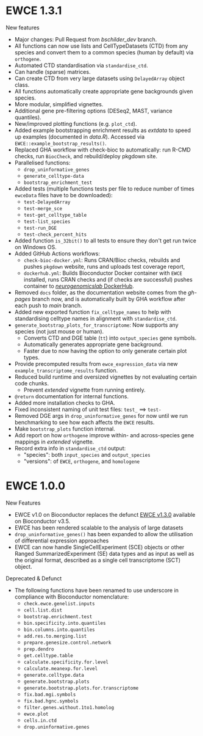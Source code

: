 # EWCE 1.3.1

New features  

* Major changes: Pull Request from *bschilder_dev* branch. 
* All functions can now use lists and CellTypeDatasets (CTD) from any species 
and convert them to a common species (human by default) via `orthogene`.  
* Automated CTD standardisation via `standardise_ctd`.  
* Can handle (sparse) matrices.  
* Can create CTD from very large datasets using `DelayedArray` object class.  
* All functions automatically create appropriate gene backgrounds given species.  
* More modular, simplified vignettes.  
* Additional gene pre-filtering options (DESeq2, MAST, variance quantiles).  
* New/improved plotting functions (e.g. `plot_ctd`).  
* Added example bootstrapping enrichment results as *extdata* to 
speed up examples (documented in *data.R*). 
Accessed via `EWCE::example_bootstrap_results()`.
* Replaced GHA workflow with check-bioc to automatically: run R-CMD checks, 
run `BiocCheck`, and rebuild/deploy pkgdown site. 
* Parallelised functions: 
    + `drop_uninformative_genes`  
    + `generate_celltype-data`  
    + `bootstrap_enrichment_test`   
* Added tests (multiple functions tests per file to reduce number
of times `ewceData` files have to be downloaded):
    + `test-DelayedArray` 
    + `test-merge_sce`
    + `test-get_celltype_table`
    + `test-list_species` 
    + `test-run_DGE` 
    + `test-check_percent_hits` 
* Added function `is_32bit()` to all tests to ensure they don't 
get run twice on Windows OS.  
* Added GitHub Actions workflows:
    + `check-bioc-docker.yml`: Runs CRAN/Bioc checks, rebuilds and pushes `pkgdown` website, runs and uploads test coverage report, 
    + `dockerhub.yml`: Builds Bioconductor Docker container with `EWCE` installed, runs CRAN checks and (if checks are successful) pushes container to [*neurogenomicslab* DockerHub](https://hub.docker.com/repository/docker/neurogenomicslab/ewce).  
* Removed `docs` folder, as the documentation website comes from the
*gh-pages* branch now, and is automatically built by GHA workflow 
after each push to *main* branch. 
* Added new exported function `fix_celltype_names` to help with standardising 
celltype names in alignment with `standardise_ctd`. 
* `generate_bootstrap_plots_for_transcriptome`: Now supports any species 
(not just mouse or human). 
    + Converts CTD and DGE table (`tt`) into `output_species` gene symbols. 
    + Automatically generates appropriate gene background.  
    + Faster due to now having the option to only generate certain plot types.  
* Provide precomputed results from `ewce_expression_data` via new `example_transcriptome_results` function.  
* Reduced build runtime and oversized vignettes by not evaluating 
certain code chunks.  
    - Prevent *extended* vignette from running entirely. 
* `@return` documentation for internal functions.  
* Added more installation checks to GHA. 
* Fixed inconsistent naming of unit test files: `test_` ==> `test-` 
* Removed DGE args in `drop_uninformative_genes` for now until we run
benchmarking to see how each affects the `EWCE` results.  
* Make `bootstrap_plots` function internal. 
* Add report on how `orthogene` improve within- and across-species
gene mappings in *extended* vignette. 
* Record extra info in `standardise_ctd` output:
    - "species": both `input_species` and `output_species` 
    - "versions": of `EWCE`, `orthogene`, and `homologene`


# EWCE 1.0.0

New Features  

* EWCE v1.0 on Bioconductor replaces the defunct [EWCE v1.3.0](https://bioconductor.riken.jp/packages/3.5/bioc/html/EWCE.html)
available on Bioconductor v3.5.
* EWCE has been rendered scalable to the analysis of large datasets
* `drop_uninformative_genes()` has been expanded to allow the utilisation of differential expression approaches 
* EWCE can now handle SingleCellExperiment (SCE) objects or other Ranged SummarizedExperiment (SE) data types and as input as well as the original format, described as a single cell transcriptome (SCT) object.

Deprecated & Defunct  

* The following functions have been renamed to use underscore in compliance with Bioconductor nomenclature:
    + `check.ewce.genelist.inputs`  
    + `cell.list.dist`  
    + `bootstrap.enrichment.test`  
    + `bin.specificity.into.quantiles`  
    + `bin.columns.into.quantiles`  
    + `add.res.to.merging.list`  
    + `prepare.genesize.control.network`  
    + `prep.dendro`  
    + `get.celltype.table`  
    + `calculate.specificity.for.level`  
    + `calculate.meanexp.for.level`  
    + `generate.celltype.data`  
    + `generate.bootstrap.plots`  
    + `generate.bootstrap.plots.for.transcriptome`  
    + `fix.bad.mgi.symbols`  
    + `fix.bad.hgnc.symbols`  
    + `filter.genes.without.1to1.homolog`  
    + `ewce.plot`  
    + `cells.in.ctd`  
    + `drop.uninformative.genes`  
